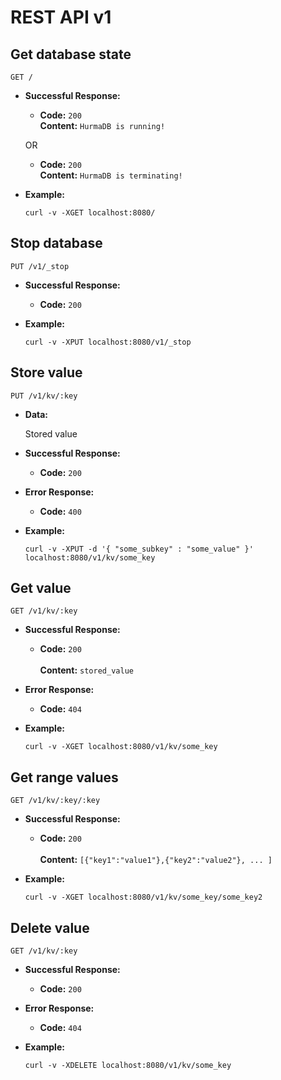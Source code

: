# REST API v1

## Get database state

  `GET /`
  
* **Successful Response:**
  
  * **Code:** `200` <br />
    **Content:** `HurmaDB is running!`
    
  OR
  
  * **Code:** `200` <br />
    **Content:** `HurmaDB is terminating!`
 
* **Example:**
  
  ```
  curl -v -XGET localhost:8080/
  ```
  
  
## Stop database

  `PUT /v1/_stop`
  
* **Successful Response:**
  
  * **Code:** `200` <br />
 
* **Example:**
  
  ```
  curl -v -XPUT localhost:8080/v1/_stop
  ```
  
  
## Store value

  `PUT /v1/kv/:key`
  
* **Data:**

  Stored value
  
* **Successful Response:**
  
  * **Code:** `200` <br />
  
* **Error Response:**

  * **Code:** `400` <br />
  
* **Example:**
  
  ```
  curl -v -XPUT -d '{ "some_subkey" : "some_value" }' localhost:8080/v1/kv/some_key  
  ```


## Get value

  `GET /v1/kv/:key`

* **Successful Response:**
  
  * **Code:** `200` <br /> <br />
    **Content:** `stored_value`
  
* **Error Response:**

  * **Code:** `404` <br />

* **Example:**
  
  ```  
  curl -v -XGET localhost:8080/v1/kv/some_key
  ```

## Get range values

  `GET /v1/kv/:key/:key`

* **Successful Response:**
  
  * **Code:** `200` <br /> <br />
    **Content:** `[{"key1":"value1"},{"key2":"value2"}, ... ]`

* **Example:**
  
  ```  
  curl -v -XGET localhost:8080/v1/kv/some_key/some_key2
  ```

## Delete value

  `GET /v1/kv/:key`

* **Successful Response:**
  
  * **Code:** `200` <br />

* **Error Response:**

  * **Code:** `404` <br />

* **Example:**
  
  ```
  curl -v -XDELETE localhost:8080/v1/kv/some_key
  ```
